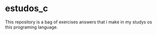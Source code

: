 # estudos_c
This repository is a bag of exercises answers that i make in my studys os this programing language.
